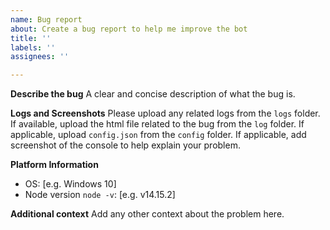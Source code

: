 ```yaml
---
name: Bug report
about: Create a bug report to help me improve the bot
title: ''
labels: ''
assignees: ''

---
```


**Describe the bug**
A clear and concise description of what the bug is.

**Logs and Screenshots**
Please upload any related logs from the `logs` folder.
If available, upload the html file related to the bug from the `log` folder.
If applicable, upload `config.json` from the `config` folder.
If applicable, add screenshot of the console to help explain your problem.

**Platform Information**
 - OS: [e.g. Windows 10]
 - Node version `node -v`: [e.g. v14.15.2]

**Additional context**
Add any other context about the problem here.

